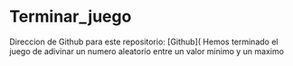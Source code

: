 # Terminar_juego
Direccion de Github para este repositorio: [Github](
Hemos terminado el juego de adivinar un numero aleatorio entre un valor minimo y un maximo
